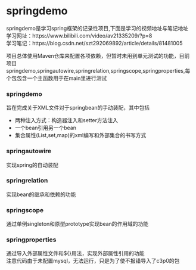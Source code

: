 # springdemo
<P>
  springdemo是学习spring框架的记录性项目,下面是学习的视频地址与笔记地址<br/>
  学习网址：https://www.bilibili.com/video/av21335209/?p=8<br/>
  学习笔记：https://blog.csdn.net/szt292069892/article/details/81481005
</p>

<p>
  项目总体使用Maven仓库来配置各项依赖，但暂时未用到单元测试的功能，目前项目
  springdemo,springautowire,springrelation,springscope,springproperties,每个包包含一个主函数用于在main里进行测试
</p>
<p>
  <h3>springdemo</h3>
  旨在完成关于XML文件对于springbean的手动装配，其中包括
  <ul>
  <li>两种注入方式：构造器注入和setter方法注入</li>
  <li>一个bean引用另一个bean</li>
  <li>集合属性(List,set,map)的xml编写和外部集合的书写方式</li>
  </ul>
</p>
<p>
  <h3>springautowire</h3>
  实现spring的自动装配
</p>
<p>
  <h3>springrelation</h3>
  实现bean的继承和依赖的功能
</p>
<p>
  <h3>springscope</h3>
  通过单例singleton和原型prototype实现bean的作用域的功能
</p>
<p>
  <h3>springproperties</h3>
  通过导入外部属性文件和${}用法，实现外部属性引用的功能</br>
  注意代码由于未配置mysql，无法运行，只是为了使不报错导入了c3p0的包
</p>


